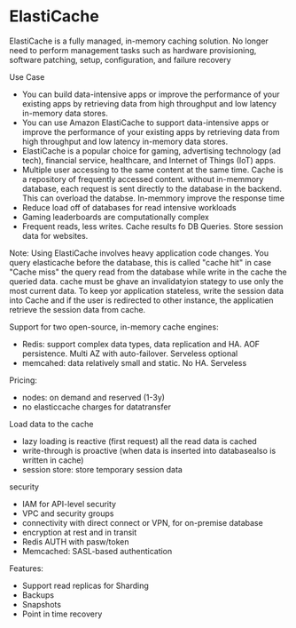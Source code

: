 
# ElastiCache

ElastiCache is a fully managed, in-memory caching solution.
No longer need to perform management tasks such as hardware provisioning, software patching, setup, configuration, and failure recovery

Use Case
- You can build data-intensive apps or improve the performance of your existing apps by retrieving data from high throughput and low latency in-memory data stores.
- You can use Amazon ElastiCache to support data-intensive apps or improve the performance of your existing apps by retrieving data from high throughput and low latency in-memory data stores. 
- ElastiCache is a popular choice for gaming, advertising technology (ad tech), financial service, healthcare, and Internet of Things (IoT) apps.
- Multiple user accessing to the same content at the same time. Cache is a repository of frequently accessed content. without in-memmory database, each request is sent directly to the database in the backend. This can overload the databse. In-memmory improve the response time
- Reduce load off of databases for read intensive workloads
- Gaming leaderboards are computationally complex
- Frequent reads, less writes. Cache results fo DB Queries. Store session data for websites.

Note: Using ElastiCache involves heavy application code changes. You query elasticache before the database, this is called "cache hit" in case "Cache miss" the query read from the database while write in the cache the queried data. cache must be ghave an invalidatyion stategy to use only the most current data.
To keep yor application stateless, write the session data into Cache and if the user is redirected to other instance, the applicatien retrieve the session data from cache. 

Support for two open-source, in-memory cache engines:
- Redis: support complex data types, data replication and HA. AOF persistence. Multi AZ with auto-failover. Serveless optional
- memcahed: data relatively small and static. No HA. Serveless

Pricing:
- nodes: on demand and reserved (1-3y)
- no elasticcache charges for datatransfer

Load data to the cache
- lazy loading is reactive (first request) all the read data is cached
- write-through is proactive (when data is inserted into databasealso is written in cache)
- session store: store temporary session data

security
- IAM for API-level security
- VPC and security groups
- connectivity with direct connect or VPN, for on-premise database
- encryption at rest and in transit
- Redis AUTH with pasw/token
- Memcached: SASL-based authentication

Features:
- Support read replicas for Sharding
- Backups
- Snapshots
- Point in time recovery
